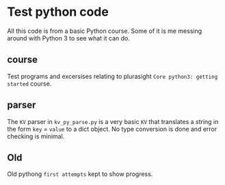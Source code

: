 # Test python code 

All this code is from a basic Python course. Some of it is me messing around with Python 3 to see what it can do.

## course

Test programs and excersises relating to plurasight `Core python3: getting started` course. 
## parser

The `KV` parser in `kv_py_parse.py` is a very basic `KV` that translates a string in the form `key` = `value` to a dict object. No type conversion is done and error checking is minimal. 


## Old 

Old pythong `first attempts` kept to show progress.
